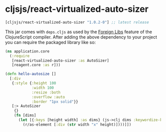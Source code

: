 # cljsjs/react-virtualized-auto-sizer

[](dependency)
```clojure
[cljsjs/react-virtualized-auto-sizer "1.0.2-0"] ;; latest release
```
[](/dependency)

This jar comes with `deps.cljs` as used by the [Foreign Libs][flibs] feature
of the ClojureScript compiler. After adding the above dependency to your project
you can require the packaged library like so:

```clojure
(ns application.core
  (:require
   [react-virtualized-auto-sizer :as AutoSizer]
   [reagent.core :as r]))

(defn hello-autosize []
  [:div
   {:style {:height 100
            :width 100
            :resize :both
            :overflow :auto
            :border "1px solid"}}
   [:> AutoSizer
    {}
    (fn [dims]
      (let [{:keys [height width] :as dims} (js->clj dims :keywordize-keys true)]
        (r/as-element [:div (str width "x" height)])))]])
```

[flibs]: https://clojurescript.org/reference/packaging-foreign-deps
